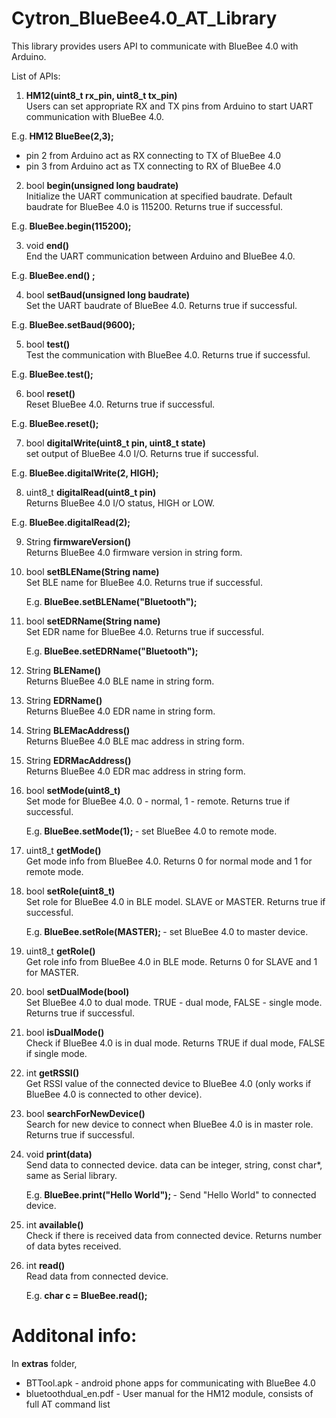 # Cytron_BlueBee4.0_AT_Library

This library provides users API to communicate with BlueBee 4.0 with Arduino.

List of APIs:

1. <strong>HM12(uint8_t rx_pin, uint8_t tx_pin) </strong></br>Users can set appropriate RX and TX pins from Arduino to start UART communication with BlueBee 4.0.

  E.g.<strong> HM12 BlueBee(2,3); </strong>
  - pin 2 from Arduino act as RX connecting to TX of BlueBee 4.0
  - pin 3 from Arduino act as TX connecting to RX of BlueBee 4.0
  
2. bool <strong>begin(unsigned long baudrate)</strong></br>Initialize the UART communication at specified baudrate. Default baudrate for BlueBee 4.0 is 115200. Returns true if successful.

  E.g.<strong> BlueBee.begin(115200); </strong>
  
3. void <strong>end()</strong></br>End the UART communication between Arduino and BlueBee 4.0.

  E.g.<strong> BlueBee.end() ;</strong>
  
4. bool <strong>setBaud(unsigned long baudrate)</strong></br>Set the UART baudrate of BlueBee 4.0. Returns true if successful.

  E.g.<strong> BlueBee.setBaud(9600); </strong>

5. bool <strong>test()</strong></br>Test the communication with BlueBee 4.0. Returns true if successful.

  E.g.<strong> BlueBee.test(); </strong>

6. bool <strong>reset()</strong></br>Reset BlueBee 4.0. Returns true if successful.

  E.g.<strong> BlueBee.reset();</strong>

7. bool <strong>digitalWrite(uint8_t pin, uint8_t state)</strong></br> set output of BlueBee 4.0 I/O. Returns true if successful.

  E.g.<strong> BlueBee.digitalWrite(2, HIGH); </strong>
  
8. uint8_t <strong>digitalRead(uint8_t pin)</strong></br> Returns BlueBee 4.0 I/O status, HIGH or LOW.

  E.g.<strong> BlueBee.digitalRead(2); </strong>
  
9. String <strong>firmwareVersion()</strong></br> Returns BlueBee 4.0 firmware version in string form.

10. bool <strong>setBLEName(String name)</strong></br> Set BLE name for BlueBee 4.0. Returns true if successful.

    E.g.<strong> BlueBee.setBLEName("Bluetooth"); </strong>

11. bool <strong>setEDRName(String name)</strong></br> Set EDR name for BlueBee 4.0. Returns true if successful.

    E.g.<strong> BlueBee.setEDRName("Bluetooth"); </strong>

12. String <strong>BLEName()</strong></br> Returns BlueBee 4.0 BLE name in string form.

13. String <strong>EDRName()</strong></br> Returns BlueBee 4.0 EDR name in string form.

14. String <strong>BLEMacAddress()</strong></br> Returns BlueBee 4.0 BLE mac address in string form.

15. String <strong>EDRMacAddress()</strong></br> Returns BlueBee 4.0 EDR mac address in string form.

16. bool <strong>setMode(uint8_t)</strong></br> Set mode for BlueBee 4.0. 0 - normal, 1 - remote. Returns true if successful.

    E.g.<strong> BlueBee.setMode(1); </strong> - set BlueBee 4.0 to remote mode.

17. uint8_t <strong>getMode()</strong></br> Get mode info from BlueBee 4.0. Returns 0 for normal mode and 1 for remote mode.

18. bool <strong>setRole(uint8_t)</strong></br> Set role for BlueBee 4.0 in BLE model. SLAVE or MASTER. Returns true if successful.

    E.g.<strong> BlueBee.setRole(MASTER); </strong> - set BlueBee 4.0 to master device.

19. uint8_t <strong>getRole()</strong></br> Get role info from BlueBee 4.0 in BLE mode. Returns 0 for SLAVE and 1 for MASTER.

20. bool <strong>setDualMode(bool)</strong></br> Set BlueBee 4.0 to dual mode. TRUE - dual mode, FALSE - single mode. Returns true if successful.

21. bool <strong>isDualMode()</strong></br> Check if BlueBee 4.0 is in dual mode. Returns TRUE if dual mode, FALSE if single mode.

22. int <strong>getRSSI()</strong></br> Get RSSI value of the connected device to BlueBee 4.0 (only works if BlueBee 4.0 is connected to other device).

23. bool <strong>searchForNewDevice()</strong></br> Search for new device to connect when BlueBee 4.0 is in master role. Returns true if successful.

24. void <strong>print(data)</strong></br> Send data to connected device. data can be integer, string, const char*, same as Serial library.

    E.g.<strong> BlueBee.print("Hello World"); </strong> - Send "Hello World" to connected device.
    
25. int <strong>available()</strong></br> Check if there is received data from connected device. Returns number of data bytes received.

26. int <strong>read()</strong></br> Read data from connected device.

    E.g.<strong> char c = BlueBee.read(); </strong>

# Additonal info:
In <strong>extras</strong> folder, </br>
- BTTool.apk - android phone apps for communicating with BlueBee  4.0
- bluetoothdual_en.pdf - User manual for the HM12 module, consists of full AT command list
